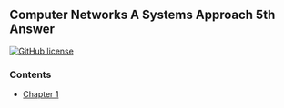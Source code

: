 ## Computer Networks A Systems Approach 5th Answer

[![GitHub license](https://img.shields.io/badge/license-wtfpl-green.svg)](https://github.com/pusidun/ComputerNetworks-5th/blob/master/LICENSE)


### Contents

- [Chapter 1](ch01/README.md)